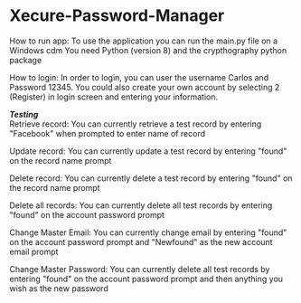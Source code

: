# Xecure-Password-Manager

How to run app:
To use the application you can run the main.py file on a Windows cdm
You need Python (version 8) and the crypthography python package

How to login:
In order to login, you can user the username Carlos and Password 12345.
You could also create your own account by selecting 2 (Register)
in login screen and entering your information.


***Testing***<br />
Retrieve record:
You can currently retrieve a test record by entering "Facebook" when prompted to enter name of record

Update record:
You can currently update a test record by entering "found" on the record name prompt

Delete record:
You can currently delete a test record by entering "found" on the record name prompt

Delete all records:
You can currently delete all test records by entering "found" on the account password prompt

Change Master Email:
You can currently change email by entering "found" on the account password prompt and "Newfound" as the new account email prompt

Change Master Password:
You can currently delete all test records by entering "found" on the account password prompt and then anything you wish as the new password
